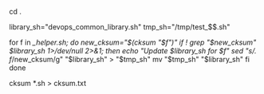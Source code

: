 cd .

library_sh="devops_common_library.sh"
tmp_sh="/tmp/test_$$.sh"

for f in *_helper.sh; do
    new_cksum="$(cksum "$f")"
    if ! grep "$new_cksum" $library_sh 1>/dev/null 2>&1; then
        echo "Update $library_sh for $f"
        sed "s/.* $f/$new_cksum/g" "$library_sh" > "$tmp_sh"
        mv "$tmp_sh" "$library_sh"
    fi
done

cksum *.sh > cksum.txt
